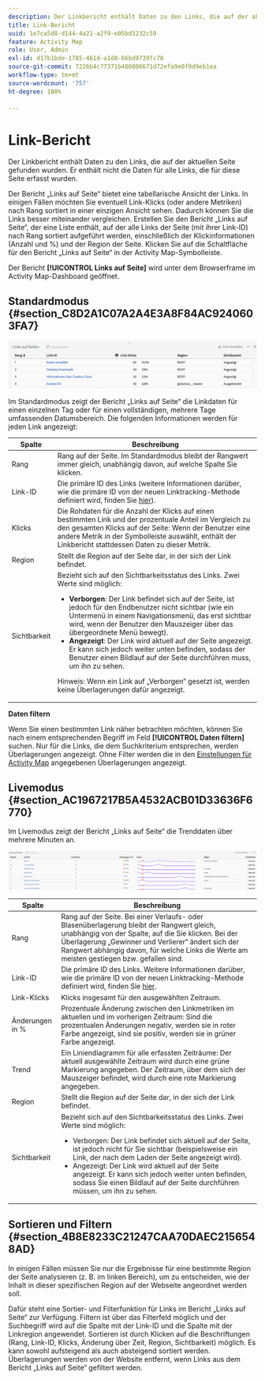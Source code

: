 ```yaml
---
description: Der Linkbericht enthält Daten zu den Links, die auf der aktuellen Seite gefunden wurden. Er enthält nicht die Daten für alle Links, die für diese Seite erfasst wurden.
title: Link-Bericht
uuid: 1e7ca5d8-d144-4a21-a2f9-e05bd3232c59
feature: Activity Map
role: User, Admin
exl-id: d17b1bde-1785-461d-a1d8-66bd9739fc78
source-git-commit: 7226b4c77371b486006671d72efa9e0f0d9eb1ea
workflow-type: tm+mt
source-wordcount: '757'
ht-degree: 100%

---
```


# Link-Bericht

Der Linkbericht enthält Daten zu den Links, die auf der aktuellen Seite gefunden wurden. Er enthält nicht die Daten für alle Links, die für diese Seite erfasst wurden.

Der Bericht „Links auf Seite“ bietet eine tabellarische Ansicht der Links. In einigen Fällen möchten Sie eventuell Link-Klicks (oder andere Metriken) nach Rang sortiert in einer einzigen Ansicht sehen. Dadurch können Sie die Links besser miteinander vergleichen. Erstellen Sie den Bericht „Links auf Seite“, der eine Liste enthält, auf der alle Links der Seite (mit ihrer Link-ID) nach Rang sortiert aufgeführt werden, einschließlich der Klickinformationen (Anzahl und %) und der Region der Seite. Klicken Sie auf die Schaltfläche für den Bericht „Links auf Seite“ in der Activity Map-Symbolleiste.

Der Bericht **[!UICONTROL Links auf Seite]** wird unter dem Browserframe im Activity Map-Dashboard geöffnet.

## Standardmodus {#section_C8D2A1C07A2A4E3A8F84AC9240603FA7}

![](assets/links_in_page.png)

Im Standardmodus zeigt der Bericht „Links auf Seite“ die Linkdaten für einen einzelnen Tag oder für einen vollständigen, mehrere Tage umfassenden Datumsbereich. Die folgenden Informationen werden für jeden Link angezeigt:

<table id="table_3DE41B2CFA644B70AF802A3123CE51D9"> 
 <thead> 
  <tr> 
   <th colname="col1" class="entry"> Spalte </th> 
   <th colname="col2" class="entry"> Beschreibung </th> 
  </tr> 
 </thead>
 <tbody> 
  <tr> 
   <td colname="col1"> Rang </td> 
   <td colname="col2"> Rang auf der Seite. Im Standardmodus bleibt der Rangwert immer gleich, unabhängig davon, auf welche Spalte Sie klicken. </td> 
  </tr> 
  <tr> 
   <td colname="col1"> Link-ID </td> 
   <td colname="col2">Die primäre ID des Links (weitere Informationen darüber, wie die primäre ID von der neuen Linktracking-Methode definiert wird, finden Sie <a href="/help/analyze/activity-map/activitymap-link-tracking/activitymap-link-tracking-methodology.md">hier</a>). </td> 
  </tr> 
  <tr> 
   <td colname="col1"> Klicks </td> 
   <td colname="col2"> Die Rohdaten für die Anzahl der Klicks auf einen bestimmten Link und der prozentuale Anteil im Vergleich zu den gesamten Klicks auf der Seite: Wenn der Benutzer eine andere Metrik in der Symbolleiste auswählt, enthält der Linkbericht stattdessen Daten zu dieser Metrik. </td> 
  </tr> 
  <tr> 
   <td colname="col1"> Region </td> 
   <td colname="col2"> Stellt die Region auf der Seite dar, in der sich der Link befindet. </td> 
  </tr> 
  <tr> 
   <td colname="col1"> Sichtbarkeit </td> 
   <td colname="col2">Bezieht sich auf den Sichtbarkeitsstatus des Links. Zwei Werte sind möglich: 
    <ul id="ul_BABCC0F64145407C9D439150A6898E6D">
     <li id="li_9AF0479BDCEB4A44A37292FAABFA83A5"><b>Verborgen</b>: Der Link befindet sich auf der Seite, ist jedoch für den Endbenutzer nicht sichtbar (wie ein Untermenü in einem Navigationsmenü, das erst sichtbar wird, wenn der Benutzer den Mauszeiger über das übergeordnete Menü bewegt). </li>
     <li id="li_C6FA4EC27EDD4341AB9821E2B4BC9E60"><b>Angezeigt</b>: Der Link wird aktuell auf der Seite angezeigt. Er kann sich jedoch weiter unten befinden, sodass der Benutzer einen Bildlauf auf der Seite durchführen muss, um ihn zu sehen. </li>
    </ul><p>Hinweis: Wenn ein Link auf „Verborgen“ gesetzt ist, werden keine Überlagerungen dafür angezeigt. </p></td> 
  </tr> 
 </tbody> 
</table>

**Daten filtern**

Wenn Sie einen bestimmten Link näher betrachten möchten, können Sie nach einem entsprechenden Begriff im Feld **[!UICONTROL Daten filtern]** suchen. Nur für die Links, die dem Suchkriterium entsprechen, werden Überlagerungen angezeigt. Ohne Filter werden die in den [Einstellungen für Activity Map](/help/analyze/activity-map/activitymap-overlay-settings.md) angegebenen Überlagerungen angezeigt.

## Livemodus {#section_AC1967217B5A4532ACB01D33636F6770}

Im Livemodus zeigt der Bericht „Links auf Seite“ die Trenddaten über mehrere Minuten an.

![](assets/links_on_page.png)

<table id="table_61D1FB0F02894055A1AB394DE4FE4742"> 
 <thead> 
  <tr> 
   <th colname="col1" class="entry"> Spalte </th> 
   <th colname="col2" class="entry"> Beschreibung </th> 
  </tr> 
 </thead>
 <tbody> 
  <tr> 
   <td colname="col1"> Rang </td> 
   <td colname="col2"> Rang auf der Seite. Bei einer Verlaufs- oder Blasenüberlagerung bleibt der Rangwert gleich, unabhängig von der Spalte, auf die Sie klicken. Bei der Überlagerung „Gewinner und Verlierer“ ändert sich der Rangwert abhängig davon, für welche Links die Werte am meisten gestiegen bzw. gefallen sind. </td> 
  </tr> 
  <tr> 
   <td colname="col1"> Link-ID </td> 
   <td colname="col2">Die primäre ID des Links. Weitere Informationen darüber, wie die primäre ID von der neuen Linktracking-Methode definiert wird, finden Sie <a href="/help/analyze/activity-map/activitymap-link-tracking/activitymap-link-tracking-methodology.md">hier</a>. </td>
  </tr> 
  <tr> 
   <td colname="col1"> Link-Klicks </td> 
   <td colname="col2"> Klicks insgesamt für den ausgewählten Zeitraum. </td> 
  </tr> 
  <tr> 
   <td colname="col1"> Änderungen in % </td> 
   <td colname="col2"> Prozentuale Änderung zwischen den Linkmetriken im aktuellen und im vorherigen Zeitraum: Sind die prozentualen Änderungen negativ, werden sie in roter Farbe angezeigt, sind sie positiv, werden sie in grüner Farbe angezeigt. </td> 
  </tr> 
  <tr> 
   <td colname="col1"> Trend </td> 
   <td colname="col2"> Ein Liniendiagramm für alle erfassten Zeiträume: Der aktuell ausgewählte Zeitraum wird durch eine grüne Markierung angegeben. Der Zeitraum, über dem sich der Mauszeiger befindet, wird durch eine rote Markierung angegeben. </td> 
  </tr> 
  <tr> 
   <td colname="col1"> Region </td> 
   <td colname="col2"> Stellt die Region auf der Seite dar, in der sich der Link befindet. </td> 
  </tr> 
  <tr> 
   <td colname="col1"> Sichtbarkeit </td> 
   <td colname="col2">Bezieht sich auf den Sichtbarkeitsstatus des Links. Zwei Werte sind möglich: 
    <ul id="ul_B10C55ED4D3C4CF99506DC467E2E7CFB">
     <li id="li_EA646722A51041CC9E62C56DEF92C81F">Verborgen: Der Link befindet sich aktuell auf der Seite, ist jedoch nicht für Sie sichtbar (beispielsweise ein Link, der nach dem Laden der Seite angezeigt wird). </li>
     <li id="li_F9543614C2894003AC9984A7404E2785">Angezeigt: Der Link wird aktuell auf der Seite angezeigt. Er kann sich jedoch weiter unten befinden, sodass Sie einen Bildlauf auf der Seite durchführen müssen, um ihn zu sehen. </li>
    </ul></td> 
  </tr> 
 </tbody> 
</table>

## Sortieren und Filtern {#section_4B8E8233C21247CAA70DAEC2156548AD}

In einigen Fällen müssen Sie nur die Ergebnisse für eine bestimmte Region der Seite analysieren (z. B. im linken Bereich), um zu entscheiden, wie der Inhalt in dieser spezifischen Region auf der Webseite angeordnet werden soll.

Dafür steht eine Sortier- und Filterfunktion für Links im Bericht „Links auf Seite“ zur Verfügung. Filtern ist über das Filterfeld möglich und der Suchbegriff wird auf die Spalte mit der Link-ID und die Spalte mit der Linkregion angewendet. Sortieren ist durch Klicken auf die Beschriftungen (Rang, Link-ID, Klicks, Änderung über Zeit, Region, Sichtbarkeit) möglich. Es kann sowohl aufsteigend als auch absteigend sortiert werden. Überlagerungen werden von der Website entfernt, wenn Links aus dem Bericht „Links auf Seite“ gefiltert werden.
